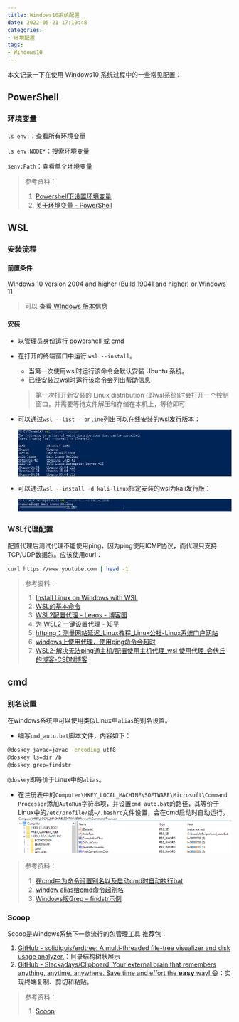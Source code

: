 ```yaml
---
title: Windows10系统配置
date: 2022-05-21 17:10:48
categories:
- 环境配置
tags:
- Windows10
---
```


本文记录一下在使用 Windows10 系统过程中的一些常见配置：

<!--more-->

## PowerShell

### 环境变量

`ls env:`：查看所有环境变量

`ls env:NODE*`：搜索环境变量

`$env:Path`：查看单个环境变量

> 参考资料：
>
> 1. [Powershell下设置环境变量](https://www.cnblogs.com/liuyt/p/5677781.html)
> 2. [关于环境变量 - PowerShell](https://docs.microsoft.com/zh-cn/powershell/module/microsoft.powershell.core/about/about_environment_variables?view=powershell-7.2)

## WSL

### 安装流程

#### 前置条件

Windows 10 version 2004 and higher (Build 19041 and higher) or Windows 11

> 可以 [查看 WIndows 版本信息](https://tom89757.github.io/2022/05/22/Windows10%E5%B8%B8%E8%A7%81%E6%93%8D%E4%BD%9C/#%E6%9F%A5%E7%9C%8B-windows%E7%89%88%E6%9C%AC%E4%BF%A1%E6%81%AF)

#### 安装

- 以管理员身份运行 powershell 或 cmd

- 在打开的终端窗口中运行 `wsl --install`。

  - 当第一次使用wsl时运行该命令会默认安装 Ubuntu 系统。
  - 已经安装过wsl时运行该命令会列出帮助信息

  > 第一次打开新安装的 Linux distribution (即wsl系统)时会打开一个控制窗口，并需要等待文件解压和存储在本机上，等待即可

- 可以通过`wsl --list --online`列出可以在线安装的wsl发行版本：

  ![image-20220522210152668](https://raw.githubusercontent.com/Tom89757/ImageHost/main/hexo/image-20220522210152668.png)

- 可以通过`wsl --install -d kali-linux`指定安装的wsl为kali发行版：

  ![image-20220522210402831](https://raw.githubusercontent.com/Tom89757/ImageHost/main/hexo/image-20220522210402831.png)
### WSL代理配置
配置代理后测试代理不能使用ping，因为ping使用ICMP协议，而代理只支持TCP/UDP数据包。应该使用curl：
```bash
curl https://www.youtube.com | head -1
```
> 参考资料：
> 1. [Install Linux on Windows with WSL](https://docs.microsoft.com/en-us/windows/wsl/install)
> 2. [WSL的基本命令](https://docs.microsoft.com/zh-cn/windows/wsl/basic-commands)
> 3. [WSL2配置代理 - Leaos - 博客园](https://www.cnblogs.com/tuilk/p/16287472.html)
> 4. [为 WSL2 一键设置代理 - 知乎](https://zhuanlan.zhihu.com/p/153124468)
> 5. [httping：测量网站延迟_Linux教程_Linux公社-Linux系统门户网站](https://www.linuxidc.com/Linux/2016-05/131448.htm)
> 6. [windows上使用代理，使用ping命令会超时](https://blog.csdn.net/zhongliangtang/article/details/81280460)
> 7. [WSL2-解决无法ping通主机/配置使用主机代理_wsl 使用代理_会伏丘的博客-CSDN博客](https://blog.csdn.net/fur_pikachu/article/details/127973376)

## cmd
### 别名设置
在windows系统中可以使用类似Linux中`alias`的别名设置。
- 编写`cmd_auto.bat`脚本文件，内容如下：
```bash
@doskey javac=javac -encoding utf8
@doskey ls=dir /b
@doskey grep=findstr
```
`@doskey`即等价于Linux中的`alias`。
- 在注册表中的`Computer\HKEY_LOCAL_MACHINE\SOFTWARE\Microsoft\Command Processor`添加`AutoRun`字符串项，并设置`cmd_auto.bat`的路径，其等价于Linux中的`/etc/profile/`或`~/.bashrc`文件设置，会在cmd启动时自动运行。
![](https://raw.githubusercontent.com/Tom89757/ImageHost/main/hexo/20221014235536.png)

> 参考资料：
> 1. [在cmd中为命令设置别名以及启动cmd时自动执行bat](https://www.cnblogs.com/fstang/archive/2013/04/06/3002006.html)
> 2. [window alias给cmd命令起别名](https://www.cnblogs.com/onelikeone/p/10783497.html)
> 3. [Windows版Grep – findstr示例](https://blog.csdn.net/cyan20115/article/details/106551191)

### Scoop
Scoop是Windows系统下一款流行的包管理工具
推荐包：
1. [GitHub - solidiquis/erdtree: A multi-threaded file-tree visualizer and disk usage analyzer.](https://github.com/solidiquis/erdtree)：目录结构树状展示
2. [GitHub - Slackadays/Clipboard: Your external brain that remembers anything, anytime, anywhere. Save time and effort the 𝗲𝗮𝘀𝘆 way! 😄](https://github.com/Slackadays/Clipboard)：实现终端复制、剪切和粘贴。
> 参考资料：
> 1. [Scoop](https://scoop.sh/)